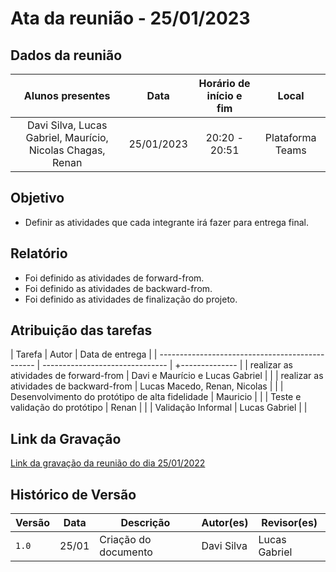 # Ata da reunião - 25/01/2023

## Dados da reunião

|                      Alunos presentes                      |    Data    | Horário de início e fim |      Local       |
| :--------------------------------------------------------: | :--------: | :---------------------: | :--------------: |
| Davi Silva, Lucas Gabriel, Maurício, Nicolas Chagas, Renan | 25/01/2023 |      20:20 - 20:51      | Plataforma Teams |

## Objetivo

- Definir as atividades que cada integrante irá fazer para entrega final.

## Relatório

- Foi definido as atividades de forward-from.
- Foi definido as atividades de backward-from.
- Foi definido as atividades de finalização do projeto.

## Atribuição das tarefas

| Tarefa                                          | Autor                           | Data de entrega |
| ----------------------------------------------- | ------------------------------- | +-------------- |
| realizar as atividades de forward-from          | Davi e Maurício e Lucas Gabriel |                 |
| realizar as atividades de backward-from         | Lucas Macedo, Renan, Nicolas    |                 |
| Desenvolvimento do protótipo de alta fidelidade | Mauricio                        |                 |
| Teste e validação do protótipo                  | Renan                           |                 |
| Validação Informal                              | Lucas Gabriel                   |                 |

## Link da Gravação

[Link da gravação da reunião do dia 25/01/2022](LINK)

## Histórico de Versão

| Versão | Data  | Descrição            | Autor(es)  | Revisor(es)   |
| ------ | ----- | -------------------- | ---------- | ------------- |
| `1.0`  | 25/01 | Criação do documento | Davi Silva | Lucas Gabriel |
